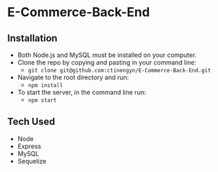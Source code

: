 # E-Commerce-Back-End

## Installation
- Both Node.js and MySQL must be installed on your computer.
- Clone the repo by copying and pasting in your command line: 
  - `git clone git@github.com:ctinengyn/E-Commerce-Back-End.git`
- Navigate to the root directory and run: 
  - `npm install`
- To start the server, in the command line run: 
  - `npm start`

## Tech Used
- Node
- Express
- MySQL
- Sequelize